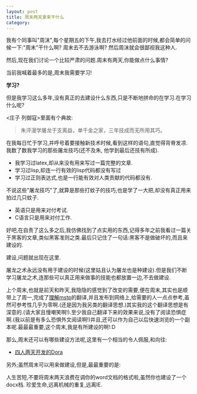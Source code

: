 ```yaml
---
layout: post
title: 周末两天拿来干什么
category: 
---
```


我有个同事叫"周沫",每个星期五的下午,我去打水经过他前面的时候,都会简单的问候一下:"周末"干什么啊? 周末去不去游泳啊? 然后周沫就会很鄙视我这种人.

然后,现在我们讨论一个比较严肃的问题.周末有两天,你能做点什么事情?

当前我喊着最多的是,周末我需要学习!

**学习?**

但是我学习这么多年,没有真正的去建设什么东西,只是不断地拼命的在学习.在学习什么呢?

<庄子 列御寇>里面有个典故:
>朱泙漫学屠龙于支离益，单千金之家，三年技成而无所用其巧。

在我每日忙于学习,并呼号着要接触新技术时候,看到这样的语句,直觉得背脊发凉.我数了数我学习的那些屠龙技巧(还不及朱, 他学到最后还技有所成).

* 我学习过latex,却从来没有用来写过一篇完整的文章.
* 学习过lisp,却连一行有效的lisp代码都没有写过
* 学习过正则表达式,也是一行能有效对人类贡献的代码都没有.

不说这些"屠龙技巧"了,就算是那些打蚊子的技巧,也是学了一大把,却没有真正用来拍过几只蚊子.

* 英语只是用来对付考试.
* C语言只是用来对付工作.

好吧,在自责了这么多之后,我仿佛找到了点实用的东西,记得多年之前我看过一篇关于黑客的文章,类似黑客准则之类.最后只记住了一句话:黑客不是做破坏的,而且来建设的.

建设,问题就出现在这里.

屠龙之术永远没有用于建设的时候(这里姑且认为屠龙也是种建设).但是我们不断学习屠龙之术,连那些可以真正用来做事的技能也都放置一边,不去做建设.

上个周末,也就是前天和昨天,我隐隐的感觉到了改变的需要,便在周末,其实也是顺带上了周一,完成了[理解mstp](http://fofore.com/story/2013/06/30/translate-mstp.html)的翻译,并且发布到网络上,给需要的人一点点参考,虽然可参考性几乎为零啊.(还是因为我另类的翻译思想.)其实我的这个翻译思想是有深意的.(请大家且慢嘲笑啊!).至少我自己翻译下来的效果来说,没有了阅读恐惧症啊.(我以前是有多么恐惧外文阅读啊!)并且,还可以作为自己以后快速浏览的一个副本呢.最最最重要,这个周末,我是有所建设的啊!:D

那么,周末还可以有哪些建设方法呢,这里有一个相当的令人佩服,和向往:

* [四人两天开发的Dora](http://tzengyuxio.me/blog/2012/05/01/mit-game-jam-dora/)

另外;虽然周末可以用来做建设,但是,最最重要的是:

人生苦短,不要将周末两天浪费在调你的word文档的格式啦,虽然你也建设了一个docx档.
珍爱生命,远离机械的重复,远离IE.
